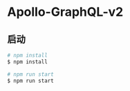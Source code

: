 # Apollo-GraphQL-v2

## 启动

```bash
# npm install
$ npm install

# npm run start
$ npm run start
```